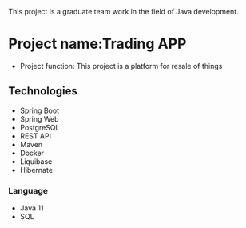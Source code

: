 This project is a graduate team work in the field of Java development.
# Project name:Trading APP
* Project function: This project is a platform for resale of things
## Technologies
- Spring Boot
- Spring Web
- PostgreSQL
- REST API
- Maven
- Docker
- Liquibase
- Hibernate
### Language
- Java 11
- SQL
